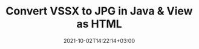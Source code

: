 ---
############################# Static ############################
layout: "autogen"
date: 2021-10-02T14:22:14+03:00
draft: false
path: "total/java/conversion/vssx-to-jpg/"

############################# Head ############################
head_title: "Convert VSSX to JPG in Java - Sample Java Code"
head_description: "Java document conversion library to convert VSSX to JPG and 100+ other file formats in Java & J2SE applications. View the Converted JPG document as HTML viewer."

############################# Header ############################
title: "Convert VSSX to JPG in Java & View as HTML"
description: "Programmatically convert VSSX to JPG in Java & J2SE platforms using flexible document manipulation options to customize the resultant document. Convert the complete document or some specific pages based on page numbers or selective page ranges using Java document conversion library."

############################# SubMenu ############################
submenu:
    enable: false

############################# Content ############################
content:
    enable: true
    block:
    - title_left: "VSSX to JPG Conversion in Java"
      content_left: |
          Perform VSSX to JPG file conversion in three simple steps using Java. View the converted document as HTML without any external software dependency.

          -   Create a new instance of **Converter** class and load the VSSX file
          -   Set **ConvertOptions** for the JPG document type
          -   Call **Convert** method of **Converter** class instance for conversion to JPG
          -   Set options for HTML viewer
          -   Create **Viewer** object to view converted JPG as HTML
          
      title_right: "Convert Remotely Located Documents"
      content_right: |
          You require `GroupDocs.Conversion` & `GroupDocs.Viewer` namespaces to convert between a wide range of popular document types such as PDF, Microsoft Word, Excel, PowerPoint, Project, Outlook, HTML, diagrams and image file formats. Explore other [Java APIs for Office documents](https://products.conholdate.com/total/java/) as offered by Conholdate.Total.
          
          Get the respective assembly files from the [downloads](https://downloads.conholdate.com/total/java) or fetch the whole package from [Maven](https://repository.conholdate.com/webapp/#/artifacts/browse/tree/General/repo) to add 'Conholdate.Total` directly in your workspace.
          
      code: |
          ```cs {linenos=false}
          // Convert VSSX to JPG using GroupDocs.Conversion API
          // Load the source VSSX file to be converted
          Converter converter = new Converter("input.vssx");

          // Get the convert options ready for the target JPG format
          ConvertOptions convertOptions = new FileType().fromExtension("jpg").getConvertOptions();

          // Convert to JPG format
          converter.convert("output.jpg", convertOptions);

          // Create Viewer object to view the converted JPG as HTML
          try (Viewer viewer = new Viewer("output.jpg"))
          {
              // Set options for HTML viewer
              HtmlViewOptions viewOptions = HtmlViewOptions.forEmbeddedResources("output{0}.html");

              // View converted JPG as HTML
              viewer.view(viewOptions);
          }
          ```
    - title_left: "Convert Password Protected VSSX to JPG"
      content_left: |
          Accurately load and convert documents that are protected with a password within your Java based applications. The file format conversion API also supports rendering remote documents from different sources including S3, Blob, FTP, Stream, URL or a local disk.

          -   Create new instance of **Converter** class and pass source document path
          -   Instantiate the proper **ConvertOptions** class e.g. (**PdfConvertOptions**, **WordProcessingConvertOptions**, **SpreadsheetConvertOptions** etc.)
          -   Call **convert** method of **Converter** class instance and pass filename for the converted document
        
      title_right: "Source Document Information Extraction"
      content_right: |
          The documents information extraction feature not only allows getting the basic information about the source document file but it also supports extracting some valuable file-format specific information such as project start and end dates of a Microsoft Project file, any printing restrictions on a PDF document, list of folders enclosed in an Outlook data file etc. 

          Convert popular document file formats on different operating systems such as Windows, Linux or macOS while using development environments such as NetBeans, IntelliJ IDEA and Eclipse.
          
      code: |
          ```cs {linenos=false}
          // Load and convert password protected documents
          WordProcessingLoadOptions loadOptions = new WordProcessingLoadOptions();
          loadOptions.setPassword("12345");

          // Create an instance of Converter class and pass source document path and the load options delegate as a constructor parameters
          Converter converter = new Converter("input.vssx", loadOptions);

          // Instantiate PdfConvertOptions class
          PdfConvertOptions options = new PdfConvertOptions();

          // Call convert method of Converter class instance and pass filename for the converted document and the instance of ConvertOptions from the previous step
          converter.convert("output.jpg, options);
          ```
############################# About Formats ############################
about_formats:
    enable: false
############################# More Formats ############################
more_formats:
    enable: true
    auto: false
    other_out_formats: PDF DOCX DOT DOTX DOTM TXT RTF HTML MHTML XLS XLSX XLSM XLT XLTX XLTM DIF PPT PPTX PPS PPSX POT POTX POTM ODT OTT EMZ WMZ SVGZ TEX DCM WMF BMP PNG GIF JPEG TIFF
############################# Back to top ###############################
back_to_top:
  enable: true
---